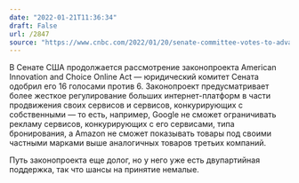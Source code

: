 ```yaml
---
date: "2022-01-21T11:36:34"
draft: False
url: /2847
source: "https://www.cnbc.com/2022/01/20/senate-committee-votes-to-advance-major-tech-antitrust-bill.html"
---
```


В Сенате США продолжается рассмотрение законопроекта American Innovation and Choice Online Act — юридический комитет Сената одобрил его 16 голосами против 6. Законопроект предусматривает более жесткое регулирование больших интернет-платформ в части продвижения своих сервисов и сервисов, конкурирующих с собственными — то есть, например, Google не сможет ограничивать рекламу сервисов, конкурирующих с его сервисами, типа бронирования, а Amazon не сможет показывать товары под своими частными марками выше аналогичных товаров третьих компаний.

Путь законопроекта еще долог, но у него уже есть двупартийная поддержка, так что шансы на принятие немалые.
